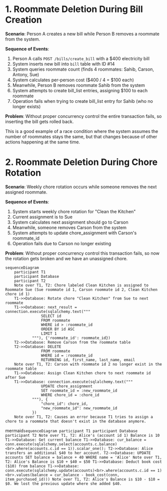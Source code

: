 # 1. Roommate Deletion During Bill Creation

**Scenario**: Person A creates a new bill while Person B removes a roommate from the system.

**Sequence of Events**:
1. Person A calls `POST /bills/create_bill` with a $400 electricity bill
2. System inserts new bill into `bill` table with ID #14
3. System queries roommate count (finds 4 roommates: Sahib, Carson, Antony, Sue)
4. System calculates per-person cost ($400 / 4 = $100 each)
5. Meanwhile, Person B removes roommate Sahib from the system
6. System attempts to create bill_list entries, assigning $100 to each roommate
7. Operation fails when trying to create bill_list entry for Sahib (who no longer exists)

**Problem**: Without proper concurrency control the entire transaction fails, so inserting the bill gets rolled back.

This is a good example of a race condition where the system assumes the number of roommates stays the same, but that changes because of other actions happening at the same time.

# 2. Roommate Deletion During Chore Rotation

**Scenario**: Weekly chore rotation occurs while someone removes the next assigned roommate.

**Sequence of Events**:
1. System starts weekly chore rotation for "Clean the Kitchen"
2. Current assignment is to Sue 
3. System calculates next assignment should go to Carson 
4. Meanwhile, someone removes Carson from the system
5. System attempts to update chore_assignment with Carson's roommate_id
6. Operation fails due to Carson no longer existing

**Problem**: Without proper concurrency control this transaction fails, so now the rotation gets broken and we have an unassigned chore.

```mermaid
sequenceDiagram
    participant T1
    participant Database
    participant T2
    Note over T1, T2: Chore labeled Clean Kitchen is assigned to Roommate Sue (Sue roommate id 1, Carson roommate id 2, Clean Kitchen chore id 1) 
    T1->>Database: Rotate chore "Clean Kitchen" from Sue to next roommate
    T1->>Database: next_result = connection.execute(sqlalchemy.text("""
                SELECT id
                FROM roommate
                WHERE id > :roommate_id
                ORDER BY id ASC
                LIMIT 1
            """), {'roommate_id': roommate_id})
    T2->>Database: Remove Carson from the roommate table
    T2->>Database: DELETE
                FROM roommate
                WHERE id = :roommate_id
                RETURNING id, first_name, last_name, email
    Note over T1, T2: Carson with roommate id 2 no longer exist in the roommate table
    T1->>Database: Assign Clean Kitchen chore to next roommate id after Sue
    T1->>Database: connection.execute(sqlalchemy.text("""
                UPDATE chore_assignment
                SET roommate_id = :new_roommate_id
                WHERE chore_id = :chore_id
            """), {
                "chore_id": chore_id,
                "new_roommate_id": new_roommate_id
            })
    Note over T1, T2: Causes an error because T1 tries to assign a chore to a roommate that doesn't exist in the database anymore.
```


mermaid`sequenceDiagram
    participant T1
    participant Database
    participant T2
    Note over T1, T2: Alice's (account id 1) Balance is 10
    T1->>Database: Get current balance
    T1->>Database: cur_balance = conn.execute(sqlalchemy.select(accounts.c.balance)<br>.where(accounts.c.id == 1)).scalar_one();
    T2->>Database: Alice transfers an additional $40 to her account.
    T2->>Database: UPDATE accounts SET balance = balance + 40 WHERE name = 'Alice'
    Note over T1, T2: Alice's Balance is $10 + $40 = $50
    T1->>Database: Deduct book cost ($10) from balance
    T1->>Database: conn.execute(sqlalchemy.update(accounts)<br>.where(accounts.c.id == 1)<br>.values(balance = cur_balance - book_cost(conn, item_purchased_id)))
    Note over T1, T2: Alice's Balance is $10 - $10 = $0. We lost the previous update where she added $40.
`
